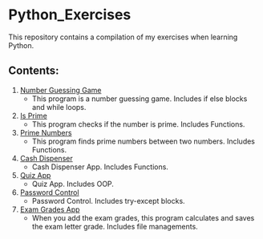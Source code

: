 # Python_Exercises
This repository contains a compilation of my exercises when learning Python. 

## Contents:

1. [Number Guessing Game](https://github.com/CansuKunar/Python_Exercises/blob/main/1_number_guessing_game.py)
   - This program is a number guessing game. Includes if else blocks and while loops.
2. [Is Prime](https://github.com/CansuKunar/Python_Exercises/blob/main/2_is_prime.py)
   - This program checks if the number is prime. Includes Functions.
3. [Prime Numbers](https://github.com/CansuKunar/Python_Exercises/blob/main/3_prime_numbers.py)
   - This program finds prime numbers between two numbers. Includes Functions.
4. [Cash Dispenser](https://github.com/CansuKunar/Python_Exercises/blob/main/4_cash_dispenser.py)
   - Cash Dispenser App. Includes Functions.
5. [Quiz App](https://github.com/CansuKunar/Python_Exercises/blob/main/5_quiz_app.py)
   - Quiz App. Includes OOP.
6. [Password Control](https://github.com/CansuKunar/Python_Exercises/blob/main/6_password_control.py)
   - Password Control. Includes try-except blocks.
7. [Exam Grades App](https://github.com/CansuKunar/Python_Exercises/blob/main/7_exam_grades_app.py)
   - When you add the exam grades, this program calculates and saves the exam letter grade. Includes file managements.